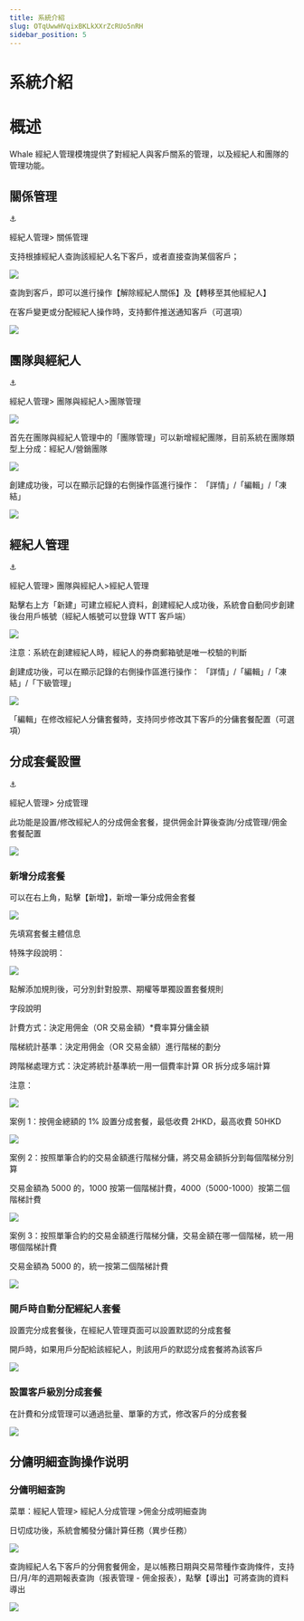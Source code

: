 ```yaml
---
title: 系統介紹
slug: OTqUwwHVqixBKLkXXrZcRUo5nRH
sidebar_position: 5
---
```



# 系統介紹

# 概述

Whale 經紀人管理模塊提供了對經紀人與客戶關系的管理，以及經紀人和團隊的管理功能。

## 關係管理

<div class="callout callout-bg-6 callout-border-6">
<div class='callout-emoji'>⚓</div>
<p> 經紀人管理&gt; 關係管理</p>
</div>

支持根據經紀人查詢該經紀人名下客戶，或者直接查詢某個客戶；

<img src="/assets/NkKebTkraoSYWTxiubacWtvZn6e.png" src-width="3346" src-height="1104" align="center"/>

查詢到客戶，即可以進行操作【解除經紀人關係】及【轉移至其他經紀人】

在客戶變更或分配經紀人操作時，支持郵件推送通知客戶（可選項）

<img src="/assets/AxUebWQ4AoKiTOxB6h6cWfvjn0y.png" src-width="3352" src-height="1362" align="center"/>

## 團隊與經紀人

<div class="callout callout-bg-6 callout-border-6">
<div class='callout-emoji'>⚓</div>
<p> 經紀人管理&gt; 團隊與經紀人&gt;團隊管理</p>
</div>

<img src="/assets/OiMKb7EeRoTPRjx6EpkcEfK1nfe.png" src-width="3348" src-height="1584" align="center"/>

首先在團隊與經紀人管理中的「團隊管理」可以新增經紀團隊，目前系統在團隊類型上分成：經紀人/營銷團隊

<img src="/assets/VkSzb2mjDoRirVxOSa7cpsgonff.png" src-width="3370" src-height="1442" align="center"/>

創建成功後，可以在顯示記錄的右側操作區進行操作： 「詳情」/「編輯」/「凍結」

<img src="/assets/P9GTbyTQ4ocO8MxCzDScxYVen5c.png" src-width="3366" src-height="1532" align="center"/>

## 經紀人管理

<div class="callout callout-bg-6 callout-border-6">
<div class='callout-emoji'>⚓</div>
<p>經紀人管理&gt; 團隊與經紀人&gt;經紀人管理</p>
</div>

點擊右上方「新建」可建立經紀人資料，創建經紀人成功後，系統會自動同步創建後台用戶帳號（經紀人帳號可以登錄 WTT 客戶端）

<img src="/assets/AqPbbgThuomRrax71ONcNfPnnWe.png" src-width="3350" src-height="1690" align="center"/>

注意：系統在創建經紀人時，經紀人的券商郵箱號是唯一校驗的判斷

創建成功後，可以在顯示記錄的右側操作區進行操作： 「詳情」/「編輯」/「凍結」/「下級管理」

<img src="/assets/YQ4KbFSSkocqX7xlV9hcQIQfnCg.png" src-width="3362" src-height="1562" align="center"/>

「編輯」在修改經紀人分傭套餐時，支持同步修改其下客戶的分傭套餐配置（可選項）

## 分成套餐設置

<div class="callout callout-bg-6 callout-border-6">
<div class='callout-emoji'>⚓</div>
<p>經紀人管理&gt; 分成管理</p>
</div>

此功能是設置/修改經紀人的分成佣金套餐，提供佣金計算後查詢/分成管理/佣金套餐配置

<img src="/assets/HEHrb4HsDoUwbAxjTFhc9Th4nab.png" src-width="3584" src-height="1738" align="center"/>

### **新增分成套餐**

可以在右上角，點擊【新增】，新增一筆分成佣金套餐

<img src="/assets/RIbdbl6AlokKmcx8UCJcVwtCnPg.png" src-width="3584" src-height="1738" align="center"/>

先填寫套餐主體信息

特殊字段說明：

<img src="/assets/YkLXbqGltoZtUixQAY3cyZYvnCh.png" src-width="3584" src-height="1738" align="center"/>

點解添加規則後，可分別針對股票、期權等單獨設置套餐規則

字段說明

計費方式：決定用佣金（OR 交易金額）*費率算分傭金額

階梯統計基準：決定用佣金（OR 交易金額）進行階梯的劃分

跨階梯處理方式：決定將統計基準統一用一個費率計算 OR 拆分成多端計算

注意：

<img src="/assets/NC1KbKN7wompmpx0MJacwpjHnDh.png" src-width="3584" src-height="1738" align="center"/>

案例 1：按佣金總額的 1% 設置分成套餐，最低收費 2HKD，最高收費 50HKD

<img src="/assets/P6iHbN2LuogKrWxZwv1ckuFInsh.png" src-width="3584" src-height="1738" align="center"/>

案例 2：按照單筆合約的交易金額進行階梯分傭，將交易金額拆分到每個階梯分別算

交易金額為 5000 的，1000 按第一個階梯計費，4000（5000-1000）按第二個階梯計費

<img src="/assets/KTzkbHatQo5XTxxES9hcd75RnCd.png" src-width="3584" src-height="1738" align="center"/>

案例 3：按照單筆合約的交易金額進行階梯分傭，交易金額在哪一個階梯，統一用哪個階梯計費

交易金額為 5000 的，統一按第二個階梯計費

<img src="/assets/CMjNbtofEomJOmxZJYickdQmnZg.png" src-width="3584" src-height="1738" align="center"/>

### 開戶時自動分配經紀人套餐

設置完分成套餐後，在經紀人管理頁面可以設置默認的分成套餐

開戶時，如果用戶分配給該經紀人，則該用戶的默認分成套餐將為該客戶

<img src="/assets/Lje7bQHVzoJ7JvxlLOOcbcXln0b.png" src-width="3584" src-height="1738" align="center"/>

### 設置客戶級別分成套餐

在計費和分成管理可以通過批量、單筆的方式，修改客戶的分成套餐

<img src="/assets/XIO1bmTrgo169BxBBhecHDTynjh.png" src-width="3584" src-height="1738" align="center"/>

## 分傭明細查詢操作说明

### 分傭明細查詢

菜單：經紀人管理&gt; 經紀人分成管理 &gt;佣金分成明細查詢

日切成功後，系統會觸發分傭計算任務（異步任務）

<img src="/assets/I5lab7D3WoObS0xZWZzcQxTjn5f.png" src-width="3584" src-height="1738" align="center"/>

查詢經紀人名下客戶的分佣套餐佣金，是以帳務日期與交易幣種作查詢條件，支持日/月/年的週期報表查詢（报表管理 - 佣金报表），點擊【導出】可將查詢的資料導出

<img src="/assets/Qa4CbIPBboPV3RxSKDtcbICKnMf.png" src-width="3584" src-height="1738" align="center"/>

